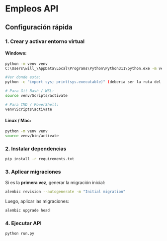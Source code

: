 # Empleos API

## Configuración rápida

### 1. Crear y activar entorno virtual
#### Windows:
```sh
python -m venv venv
C:\Users\will_\AppData\Local\Programs\Python\Python311\python.exe -m venv venv

#Ver donde esta:
python -c "import sys; print(sys.executable)" (deberia ser la ruta del proyecto)

# Para Git Bash / WSL:
source venv/Scripts/activate 

# Para CMD / PowerShell:
venv\Scripts\activate
```
#### Linux / Mac:
```sh
python -m venv venv
source venv/bin/activate
```

### 2. Instalar dependencias
```sh
pip install -r requirements.txt
```

### 3. Aplicar migraciones

Si es la **primera vez**, generar la migración inicial:
```sh
alembic revision --autogenerate -m "Initial migration"
```

Luego, aplicar las migraciones:
```sh
alembic upgrade head
```

### 4. Ejecutar API
```sh
python run.py
```
